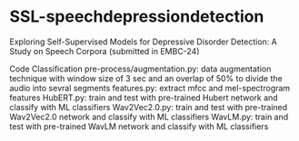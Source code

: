 # SSL-speechdepressiondetection

Exploring Self-Supervised Models for Depressive Disorder Detection: A Study on Speech Corpora (submitted in EMBC-24)

Code
Classification
pre-process/augmentation.py: data augmentation technique with window size of 3 sec and an overlap of 50% to divide the audio into sevral segments 
features.py: extract mfcc and mel-spectrogram features
HubERT.py: train and test with pre-trained Hubert network and classify with ML classifiers
Wav2Vec2.0.py: train and test with pre-trained Wav2Vec2.0 network and classify with ML classifiers
WavLM.py: train and test with pre-trained WavLM network and classify with ML classifiers
